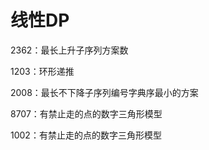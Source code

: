 # 线性DP

2362：最长上升子序列方案数

1203：环形递推

2008：最长不下降子序列编号字典序最小的方案

8707：有禁止走的点的数字三角形模型

1002：有禁止走的点的数字三角形模型
